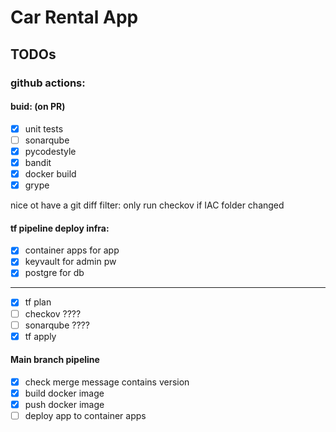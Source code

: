 # Car Rental App

## TODOs

### github actions:

#### buid: (on PR)

- [x] unit tests
- [ ] sonarqube
- [x] pycodestyle
- [x] bandit
- [x] docker build
- [x] grype

nice ot have a git diff filter:
only run checkov if IAC folder changed

#### tf pipeline deploy infra:

- [x] container apps for app
- [x] keyvault for admin pw
- [x] postgre for db

---

- [x] tf plan
- [ ] checkov ????
- [ ] sonarqube ????
- [x] tf apply

#### Main branch pipeline

- [x] check merge message contains version
- [x] build docker image
- [x] push docker image
- [ ] deploy app to container apps